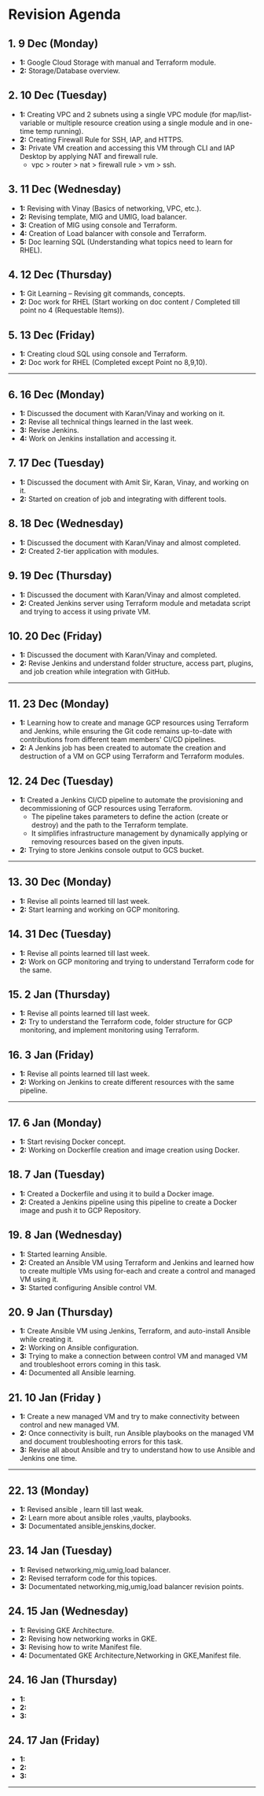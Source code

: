 # Revision Agenda

## 1. 9 Dec (Monday)
- **1:** Google Cloud Storage with manual and Terraform module.
- **2:** Storage/Database overview.

## 2. 10 Dec (Tuesday)
- **1:** Creating VPC and 2 subnets using a single VPC module (for map/list-variable or multiple resource creation using a single module and in one-time temp running).
- **2:** Creating Firewall Rule for SSH, IAP, and HTTPS.
- **3:** Private VM creation and accessing this VM through CLI and IAP Desktop by applying NAT and firewall rule.
   - vpc > router > nat > firewall rule > vm > ssh.

## 3. 11 Dec (Wednesday)
- **1:** Revising with Vinay (Basics of networking, VPC, etc.).
- **2:** Revising template, MIG and UMIG, load balancer.
- **3:** Creation of MIG using console and Terraform.
- **4:** Creation of Load balancer with console and Terraform.
- **5:** Doc learning SQL (Understanding what topics need to learn for RHEL).

## 4. 12 Dec (Thursday)
- **1:** Git Learning – Revising git commands, concepts.
- **2:** Doc work for RHEL (Start working on doc content / Completed till point no 4 (Requestable Items)).

## 5. 13 Dec (Friday)
- **1:** Creating cloud SQL using console and Terraform.
- **2:** Doc work for RHEL (Completed except Point no 8,9,10).
---
## 6. 16 Dec (Monday)
- **1:** Discussed the document with Karan/Vinay and working on it.
- **2:** Revise all technical things learned in the last week.
- **3:** Revise Jenkins.
- **4:** Work on Jenkins installation and accessing it.

## 7. 17 Dec (Tuesday)
- **1:** Discussed the document with Amit Sir, Karan, Vinay, and working on it.
- **2:** Started on creation of job and integrating with different tools.

## 8. 18 Dec (Wednesday)
- **1:** Discussed the document with Karan/Vinay and almost completed.
- **2:** Created 2-tier application with modules.

## 9. 19 Dec (Thursday)
- **1:** Discussed the document with Karan/Vinay and almost completed.
- **2:** Created Jenkins server using Terraform module and metadata script and trying to access it using private VM.

## 10. 20 Dec (Friday)
- **1:** Discussed the document with Karan/Vinay and completed.
- **2:** Revise Jenkins and understand folder structure, access part, plugins, and job creation while integration with GitHub.
---
## 11. 23 Dec (Monday)
- **1:** Learning how to create and manage GCP resources using Terraform and Jenkins, while ensuring the Git code remains up-to-date with contributions from different team members' CI/CD pipelines.
- **2:** A Jenkins job has been created to automate the creation and destruction of a VM on GCP using Terraform and Terraform modules.

## 12. 24 Dec (Tuesday)
- **1:** Created a Jenkins CI/CD pipeline to automate the provisioning and decommissioning of GCP resources using Terraform. 
  - The pipeline takes parameters to define the action (create or destroy) and the path to the Terraform template. 
  - It simplifies infrastructure management by dynamically applying or removing resources based on the given inputs.
- **2:** Trying to store Jenkins console output to GCS bucket.
---
## 13. 30 Dec (Monday)
- **1:** Revise all points learned till last week.
- **2:** Start learning and working on GCP monitoring.

## 14. 31 Dec (Tuesday)
- **1:** Revise all points learned till last week.
- **2:** Work on GCP monitoring and trying to understand Terraform code for the same.

## 15. 2 Jan (Thursday)
- **1:** Revise all points learned till last week.
- **2:** Try to understand the Terraform code, folder structure for GCP monitoring, and implement monitoring using Terraform.

## 16. 3 Jan (Friday)
- **1:** Revise all points learned till last week.
- **2:** Working on Jenkins to create different resources with the same pipeline.
--- 
## 17. 6 Jan (Monday)
- **1:** Start revising Docker concept.
- **2:** Working on Dockerfile creation and image creation using Docker.

## 18. 7 Jan (Tuesday)
- **1:** Created a Dockerfile and using it to build a Docker image.
- **2:** Created a Jenkins pipeline using this pipeline to create a Docker image and push it to GCP Repository.

## 19. 8 Jan (Wednesday)
- **1:** Started learning Ansible.
- **2:** Created an Ansible VM using Terraform and Jenkins and learned how to create multiple VMs using for-each and create a control and managed VM using it.
- **3:** Started configuring Ansible control VM.

## 20. 9 Jan (Thursday)
- **1:** Create Ansible VM using Jenkins, Terraform, and auto-install Ansible while creating it.
- **2:** Working on Ansible configuration.
- **3:** Trying to make a connection between control VM and managed VM and troubleshoot errors coming in this task.
- **4:** Documented all Ansible learning.
## 21. 10 Jan (Friday )
- **1:** Create a new managed VM and try to make connectivity between control and new managed VM.
- **2:** Once connectivity is built, run Ansible playbooks on the managed VM and document troubleshooting errors for this task.
- **3:** Revise all about Ansible and try to understand how to use Ansible and Jenkins one time.
---
## 22. 13  (Monday)
- **1:** Revised ansible , learn till last weak. 
- **2:** Learn more about ansible roles ,vaults, playbooks. 
- **3:** Documentated ansible,jenskins,docker. 
## 23. 14 Jan (Tuesday)
- **1:** Revised networking,mig,umig,load balancer.
- **2:** Revised terraform code for this topices.
- **3:** Documentated networking,mig,umig,load balancer revision points. 
## 24. 15 Jan (Wednesday)
- **1:** Revising GKE Architecture. 
- **2:** Revising how networking works in GKE.
- **3:** Revising how to write Manifest file.
- **4:** Documentated GKE Architecture,Networking in GKE,Manifest file.
## 24. 16 Jan (Thursday)
- **1:** 
- **2:** 
- **3:**  
## 24. 17 Jan (Friday)
- **1:** 
- **2:** 
- **3:**  
---